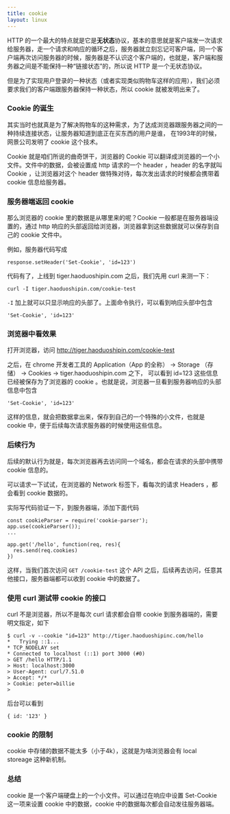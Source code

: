 ```yaml
---
title: cookie
layout: linux
---
```


HTTP 的一个最大的特点就是它是**无状态**协议，基本的意思就是客户端发一次请求给服务器，走一个请求和响应的循环之后，服务器就立刻忘记可客户端，同一个客户端再次访问服务器的时候，服务器是不认识这个客户端的，也就是，客户端和服务器之间是不能保持一种“链接状态”的，所以说 HTTP 是一个无状态协议。

但是为了实现用户登录的一种状态（或者实现类似购物车这样的应用），我们必须要求我们的客户端跟服务器保持一种状态，所以 cookie 就被发明出来了。


### Cookie 的诞生

其实当时也就真是为了解决购物车的这种需求，为了达成浏览器跟服务器之间的一种持续连接状态，让服务器知道到底正在买东西的用户是谁， 在1993年的时候，网景公司发明了 cookie 这个技术。

Cookie 就是咱们所说的曲奇饼干，浏览器的 Cookie 可以翻译成浏览器的一个小文件。文件中的数据，会被设置成 http 请求的一个 header ，header 的名字就叫 Cookie ，让浏览器对这个 header 做特殊对待，每次发出请求的时候都会携带着 cookie 信息给服务器。



### 服务器端返回 cookie

那么浏览器的 cookie 里的数据是从哪里来的呢？Cookie 一般都是在服务器端设置的，通过 http 响应的头部返回给浏览器，浏览器拿到这些数据就可以保存到自己的 cookie 文件中。

例如，服务器代码写成

```
response.setHeader('Set-Cookie', 'id=123')
```

代码有了，上线到 tiger.haoduoshipin.com 之后，我们先用 curl 来测一下：

```
curl -I tiger.haoduoshipin.com/cookie-test
```

`-I` 加上就可以只显示响应的头部了。上面命令执行，可以看到响应头部中包含

```
'Set-Cookie', 'id=123'
```

### 浏览器中看效果

打开浏览器，访问 http://tiger.haoduoshipin.com/cookie-test



之后，在 chrome 开发者工具的 Application（App 的全称） -> Storage （存储） -> Cookies -> tiger.haoduoshipin.com 之下， 可以看到 id=123 这些信息已经被保存为了浏览器的 cookie 。也就是说，浏览器一旦看到服务器响应的头部信息中包含

```
'Set-Cookie', 'id=123'
```

这样的信息，就会把数据拿出来，保存到自己的一个特殊的小文件，也就是 cookie 中，便于后续每次请求服务器的时候使用这些信息。


### 后续行为

后续的默认行为就是，每次浏览器再去访问同一个域名，都会在请求的头部中携带 cookie 信息的。

可以请求一下试试，在浏览器的 Network 标签下，看每次的请求 Headers ，都会看到 cookie 数据的。

实际写代码验证一下，到服务器端，添加下面代码


```
const cookieParser = require('cookie-parser');
app.use(cookieParser());
...

app.get('/hello', function(req, res){
  res.send(req.cookies)
})
```

这样，当我们首次访问 `GET /cookie-test` 这个 API 之后，后续再去访问，任意其他接口，服务器端都可以收到 cookie 中的数据了。


### 使用 curl 测试带 cookie 的接口

curl 不是浏览器，所以不是每次 curl 请求都会自带 cookie 到服务器端的，需要明文指定，如下

```
$ curl -v --cookie "id=123" http://tiger.haoduoshipinc.com/hello
*   Trying ::1...
* TCP_NODELAY set
* Connected to localhost (::1) port 3000 (#0)
> GET /hello HTTP/1.1
> Host: localhost:3000
> User-Agent: curl/7.51.0
> Accept: */*
> Cookie: peter=billie
>
```

后台可以看到

```
{ id: '123' }
```


### cookie 的限制

cookie 中存储的数据不能太多（小于4k），这就是为啥浏览器会有 local storeage 这种新机制。


### 总结

cookie 是一个客户端硬盘上的一个小文件。可以通过在响应中设置 Set-Cookie 这一项来设置 cookie 中的数据，cookie 中的数据每次都会自动发往服务器端。
